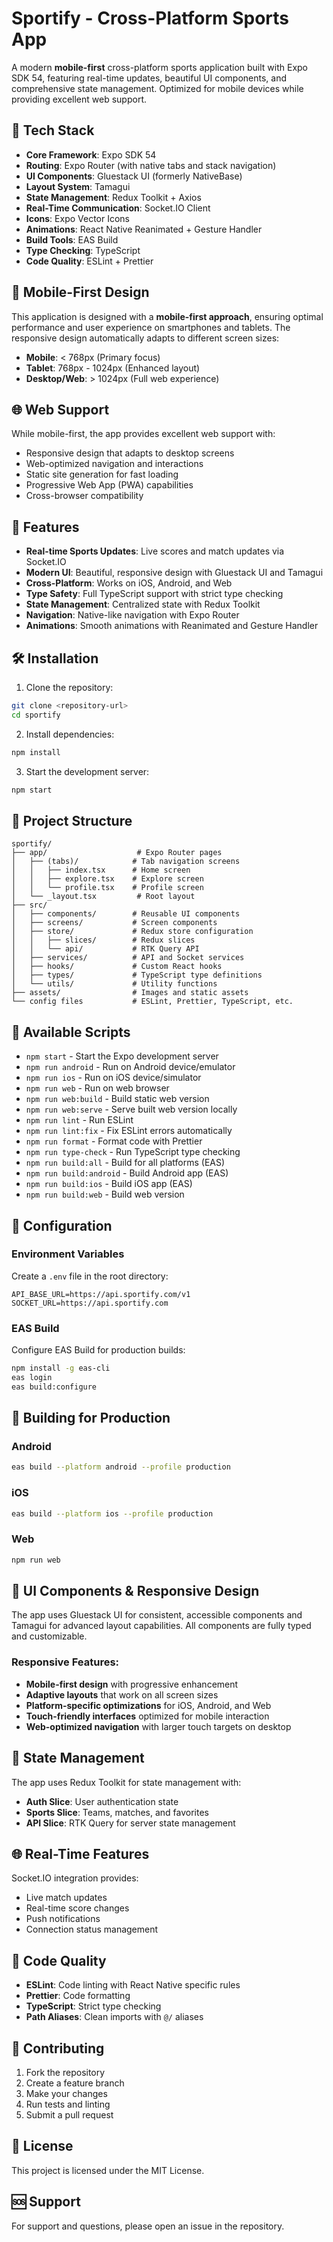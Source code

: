 # Sportify - Cross-Platform Sports App

A modern **mobile-first** cross-platform sports application built with Expo SDK 54, featuring real-time updates, beautiful UI components, and comprehensive state management. Optimized for mobile devices while providing excellent web support.

## 🚀 Tech Stack

- **Core Framework**: Expo SDK 54
- **Routing**: Expo Router (with native tabs and stack navigation)
- **UI Components**: Gluestack UI (formerly NativeBase)
- **Layout System**: Tamagui
- **State Management**: Redux Toolkit + Axios
- **Real-Time Communication**: Socket.IO Client
- **Icons**: Expo Vector Icons
- **Animations**: React Native Reanimated + Gesture Handler
- **Build Tools**: EAS Build
- **Type Checking**: TypeScript
- **Code Quality**: ESLint + Prettier

## 📱 Mobile-First Design

This application is designed with a **mobile-first approach**, ensuring optimal performance and user experience on smartphones and tablets. The responsive design automatically adapts to different screen sizes:

- **Mobile**: < 768px (Primary focus)
- **Tablet**: 768px - 1024px (Enhanced layout)
- **Desktop/Web**: > 1024px (Full web experience)

## 🌐 Web Support

While mobile-first, the app provides excellent web support with:

- Responsive design that adapts to desktop screens
- Web-optimized navigation and interactions
- Static site generation for fast loading
- Progressive Web App (PWA) capabilities
- Cross-browser compatibility

## 📱 Features

- **Real-time Sports Updates**: Live scores and match updates via Socket.IO
- **Modern UI**: Beautiful, responsive design with Gluestack UI and Tamagui
- **Cross-Platform**: Works on iOS, Android, and Web
- **Type Safety**: Full TypeScript support with strict type checking
- **State Management**: Centralized state with Redux Toolkit
- **Navigation**: Native-like navigation with Expo Router
- **Animations**: Smooth animations with Reanimated and Gesture Handler

## 🛠️ Installation

1. Clone the repository:
```bash
git clone <repository-url>
cd sportify
```

2. Install dependencies:
```bash
npm install
```

3. Start the development server:
```bash
npm start
```

## 📁 Project Structure

```
sportify/
├── app/                    # Expo Router pages
│   ├── (tabs)/            # Tab navigation screens
│   │   ├── index.tsx      # Home screen
│   │   ├── explore.tsx    # Explore screen
│   │   └── profile.tsx    # Profile screen
│   └── _layout.tsx         # Root layout
├── src/
│   ├── components/        # Reusable UI components
│   ├── screens/           # Screen components
│   ├── store/             # Redux store configuration
│   │   ├── slices/        # Redux slices
│   │   └── api/           # RTK Query API
│   ├── services/          # API and Socket services
│   ├── hooks/             # Custom React hooks
│   ├── types/             # TypeScript type definitions
│   └── utils/             # Utility functions
├── assets/                # Images and static assets
└── config files           # ESLint, Prettier, TypeScript, etc.
```

## 🚀 Available Scripts

- `npm start` - Start the Expo development server
- `npm run android` - Run on Android device/emulator
- `npm run ios` - Run on iOS device/simulator
- `npm run web` - Run on web browser
- `npm run web:build` - Build static web version
- `npm run web:serve` - Serve built web version locally
- `npm run lint` - Run ESLint
- `npm run lint:fix` - Fix ESLint errors automatically
- `npm run format` - Format code with Prettier
- `npm run type-check` - Run TypeScript type checking
- `npm run build:all` - Build for all platforms (EAS)
- `npm run build:android` - Build Android app (EAS)
- `npm run build:ios` - Build iOS app (EAS)
- `npm run build:web` - Build web version

## 🔧 Configuration

### Environment Variables

Create a `.env` file in the root directory:

```env
API_BASE_URL=https://api.sportify.com/v1
SOCKET_URL=https://api.sportify.com
```

### EAS Build

Configure EAS Build for production builds:

```bash
npm install -g eas-cli
eas login
eas build:configure
```

## 📱 Building for Production

### Android

```bash
eas build --platform android --profile production
```

### iOS

```bash
eas build --platform ios --profile production
```

### Web

```bash
npm run web
```

## 🎨 UI Components & Responsive Design

The app uses Gluestack UI for consistent, accessible components and Tamagui for advanced layout capabilities. All components are fully typed and customizable.

### Responsive Features:
- **Mobile-first design** with progressive enhancement
- **Adaptive layouts** that work on all screen sizes
- **Platform-specific optimizations** for iOS, Android, and Web
- **Touch-friendly interfaces** optimized for mobile interaction
- **Web-optimized navigation** with larger touch targets on desktop

## 🔄 State Management

The app uses Redux Toolkit for state management with:
- **Auth Slice**: User authentication state
- **Sports Slice**: Teams, matches, and favorites
- **API Slice**: RTK Query for server state management

## 🌐 Real-Time Features

Socket.IO integration provides:
- Live match updates
- Real-time score changes
- Push notifications
- Connection status management

## 📝 Code Quality

- **ESLint**: Code linting with React Native specific rules
- **Prettier**: Code formatting
- **TypeScript**: Strict type checking
- **Path Aliases**: Clean imports with `@/` aliases

## 🤝 Contributing

1. Fork the repository
2. Create a feature branch
3. Make your changes
4. Run tests and linting
5. Submit a pull request

## 📄 License

This project is licensed under the MIT License.

## 🆘 Support

For support and questions, please open an issue in the repository.
